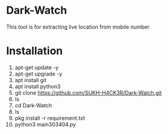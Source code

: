 # Dark-Watch
This tool is for extracting live location from mobile number
# Installation
1. apt-get update -y
2. apt-get upgrade -y
3. apt install git
4. apt install python3
5. git clone https://github.com/SUKH-H4CK3R/Dark-Watch.git
6. ls
7. cd Dark-Watch
8. ls
9. pkg install -r requirement.txt
10. python3 main303404.py


